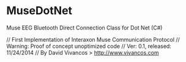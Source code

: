 MuseDotNet
==========

Muse EEG Bluetooth Direct Connection Class for Dot Net (C#)

// First Implementation of Interaxon Muse Communication Protocol
// Warning: Proof of concept unoptimized code
// Ver: 0.1, released: 11/24/2014
// By David Vivancos  > http://www.vivancos.com 
